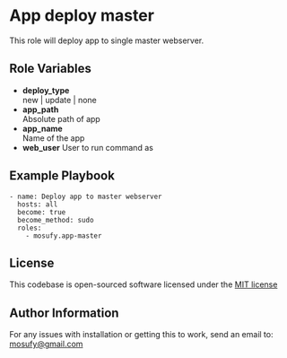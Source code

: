 App deploy master
=========

This role will deploy app to single master webserver.

Role Variables
--------------

- **deploy_type**  
  new | update | none
- **app_path**  
  Absolute path of app
- **app_name**  
  Name of the app
- **web_user**
  User to run command as

Example Playbook
----------------

    - name: Deploy app to master webserver
      hosts: all
      become: true
      become_method: sudo
      roles:
        - mosufy.app-master

License
-------

This codebase is open-sourced software licensed under the [MIT license](http://opensource.org/licenses/MIT)

Author Information
------------------

For any issues with installation or getting this to work, send an email to: [mosufy@gmail.com](mailto:mosufy@gmail.com)
